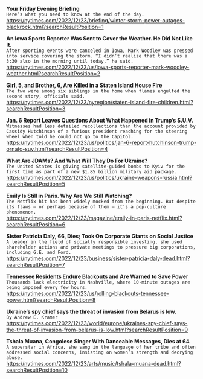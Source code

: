 **Your Friday Evening Briefing**\
`Here’s what you need to know at the end of the day.`\
https://nytimes.com/2022/12/23/briefing/winter-storm-power-outages-blackrock.html?searchResultPosition=1

**An Iowa Sports Reporter Was Sent to Cover the Weather. He Did Not Like It.**\
`After sporting events were canceled in Iowa, Mark Woodley was pressed into service covering the storm. “I didn’t realize that there was a 3:30 also in the morning until today,” he said.`\
https://nytimes.com/2022/12/23/us/iowa-sports-reporter-mark-woodley-weather.html?searchResultPosition=2

**Girl, 5, and Brother, 6, Are Killed in a Staten Island House Fire**\
`The two were among six siblings in the home when flames engulfed the second story, officials said.`\
https://nytimes.com/2022/12/23/nyregion/staten-island-fire-children.html?searchResultPosition=3

**Jan. 6 Report Leaves Questions About What Happened in Trump’s S.U.V.**\
`Witnesses had less detailed recollections than the account provided by Cassidy Hutchinson of a furious president reaching for the steering wheel when told he could not go to the Capitol.`\
https://nytimes.com/2022/12/23/us/politics/jan-6-report-hutchinson-trump-ornato-suv.html?searchResultPosition=4

**What Are JDAMs? And What Will They Do For Ukraine?**\
`The United States is giving satellite-guided bombs to Kyiv for the first time as part of a new $1.85 billion military aid package.`\
https://nytimes.com/2022/12/23/us/politics/ukraine-weapons-russia.html?searchResultPosition=5

**Emily Is Still in Paris. Why Are We Still Watching?**\
`The Netflix hit has been widely mocked from the beginning. But despite its flaws — or perhaps because of them — it’s a pop-culture phenomenon.`\
https://nytimes.com/2022/12/23/magazine/emily-in-paris-netflix.html?searchResultPosition=6

**Sister Patricia Daly, 66, Dies; Took On Corporate Giants on Social Justice**\
`A leader in the field of socially responsible investing, she used shareholder actions and private meetings to pressure big corporations, including G.E. and Ford.`\
https://nytimes.com/2022/12/23/business/sister-patricia-daly-dead.html?searchResultPosition=7

**Tennessee Residents Endure Blackouts and Are Warned to Save Power**\
`Thousands lack electricity in Nashville, where 10-minute outages are being imposed every few hours.`\
https://nytimes.com/2022/12/23/us/rolling-blackouts-tennessee-power.html?searchResultPosition=8

**Ukraine’s spy chief says the threat of invasion from Belarus is low.**\
`By Andrew E. Kramer`\
https://nytimes.com/2022/12/23/world/europe/ukraines-spy-chief-says-the-threat-of-invasion-from-belarus-is-low.html?searchResultPosition=9

**Tshala Muana, Congolese Singer With Danceable Messages, Dies at 64**\
`A superstar in Africa, she sang in the language of her tribe and often addressed social concerns, insisting on women’s strength and decrying abuse.`\
https://nytimes.com/2022/12/23/arts/music/tshala-muana-dead.html?searchResultPosition=10


